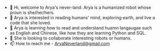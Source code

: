 - 👋 Hi, welcome to Arya's never-land. Arya is a humanized robot whose proun is she/her/hers. 
- 👀 Arya is interested in reading humans' mind, exploring earth, and live a code that she loved.  
- 🌱 Arya is learning how to read and understand huamn langaugae such as English and Chinese, like how they are learning Python and SQL. 
- 💞️ She is looking to collaborate interesting robots or humans. 
- 📫 How to reach me - AryaNeverland@gmail.com

<!---
Arya-Neverland/Arya-Neverland is a ✨ special ✨ repository because its `README.md` (this file) appears on your GitHub profile.
You can click the Preview link to take a look at your changes.
--->
